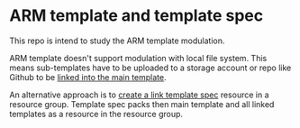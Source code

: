 # ARM template and template spec

This repo is intend to study the ARM template modulation. 

ARM template doesn't support modulation with local file system. This means  sub-templates have to be uploaded to a storage account or repo like Github to be [linked into the main template](https://learn.microsoft.com/en-us/azure/azure-resource-manager/templates/deployment-tutorial-linked-template?tabs=azure-powershell).

An alternative approach is to [create a link template spec](https://learn.microsoft.com/en-us/azure/azure-resource-manager/templates/template-specs-create-linked?tabs=azure-powershell) resource in a resource group. Template spec packs then main template and all linked templates as a resource in the resource group.

